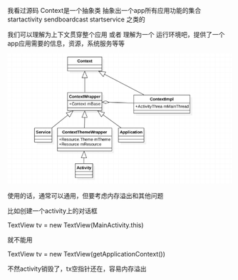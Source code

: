 我看过源码 Context是一个抽象类 抽象出一个app所有应用功能的集合 startactivity sendboardcast startservice 之类的 

我们可以理解为上下文贯穿整个应用  或者 理解为一个 运行环境吧，提供了一个app应用需要的信息，资源，系统服务等等

![image](https://github.com/wxqk3/LearningNotes/blob/master/res/Context.png)

使用的话，通常可以通用，但要考虑内存溢出和其他问题

比如创建一个activity上的对话框

TextView tv = new TextView(MainActivity.this)

就不能用

TextView tv = new TextView(getApplicationContext())

不然activity销毁了，tx空指针还在，容易内存溢出

